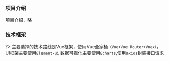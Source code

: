 ### 项目介绍

项目介绍，略

### 技术框架

?> 主要选择的技术路线是Vue框架，使用Vue全家桶`（Vue+Vue Router+Vuex）`，UI框架主要使用`Element-ui`
数据可视化主要使用`Echarts`,使用`axios`封装接口请求
